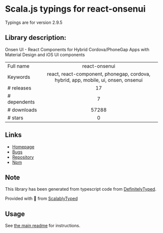 
# Scala.js typings for react-onsenui

Typings are for version 2.9.5

## Library description:
Onsen UI - React Components for Hybrid Cordova/PhoneGap Apps with Material Design and iOS UI components

|                    |                 |
| ------------------ | :-------------: |
| Full name          | react-onsenui |
| Keywords           | react, react-component, phonegap, cordova, hybrid, app, mobile, ui, onsen, onsenui |
| # releases         | 17 |
| # dependents       | 7 |
| # downloads        | 57288 |
| # stars            | 0 |

## Links
- [Homepage](https://onsen.io/react/)
- [Bugs](https://github.com/OnsenUI/OnsenUI/issues)
- [Repository](https://github.com/OnsenUI/OnsenUI)
- [Npm](https://www.npmjs.com/package/react-onsenui)
    


## Note
This library has been generated from typescript code from [DefinitelyTyped](https://definitelytyped.org).

Provided with :purple_heart: from [ScalablyTyped](https://github.com/oyvindberg/ScalablyTyped)

## Usage
See [the main readme](../../readme.md) for instructions.


